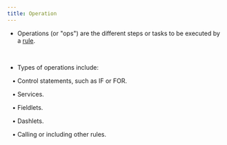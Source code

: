 ```yaml
---
title: Operation
---
```


* Operations (or "ops") are the different steps or tasks to be executed by a [rule](concepts/rule).

<br />

* Types of operations include: <br />

&nbsp; &nbsp;• Control statements, such as IF or FOR. <br />

&nbsp; &nbsp;• Services. <br />

&nbsp; &nbsp;• Fieldlets. <br />

&nbsp; &nbsp;• Dashlets. <br />

&nbsp; &nbsp;• Calling or including other rules.
